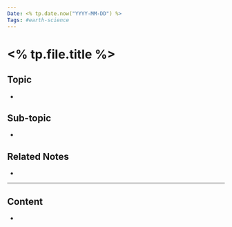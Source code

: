 ```yaml
---
Date: <% tp.date.now("YYYY-MM-DD") %>
Tags: #earth-science
---
```


# <% tp.file.title %>

## Topic

-

## Sub-topic

-

## Related Notes

-

---

## Content

-
